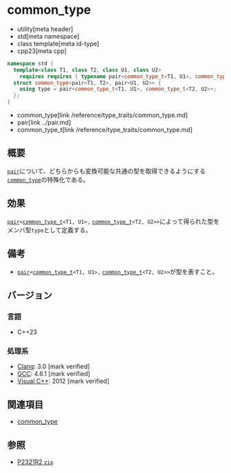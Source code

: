 # common_type
* utility[meta header]
* std[meta namespace]
* class template[meta id-type]
* cpp23[meta cpp]

```cpp
namespace std {
  template<class T1, class T2, class U1, class U2>
    requires requires { typename pair<common_type_t<T1, U1>, common_type_t<T2, U2>>; }
  struct common_type<pair<T1, T2>, pair<U1, U2>> {
    using type = pair<common_type_t<T1, U1>, common_type_t<T2, U2>>;
  };
}
```
* common_type[link /reference/type_traits/common_type.md]
* pair[link ../pair.md]
* common_type_t[link /reference/type_traits/common_type.md]

## 概要
[`pair`](../pair.md)について、どちらからも変換可能な共通の型を取得できるようにする[`common_type`](/reference/type_traits/common_type.md)の特殊化である。


## 効果
[`pair`](../pair.md)`<`[`common_type_t`](/reference/type_traits/common_type.md)`<T1, U1>,` [`common_type_t`](/reference/type_traits/common_type.md)`<T2, U2>>`によって得られた型をメンバ型`type`として定義する。


## 備考
- [`pair`](../pair.md)`<`[`common_type_t`](/reference/type_traits/common_type.md)`<T1, U1>,` [`common_type_t`](/reference/type_traits/common_type.md)`<T2, U2>>`が型を表すこと。


## バージョン
### 言語
- C++23

### 処理系
- [Clang](/implementation.md#clang): 3.0 [mark verified]
- [GCC](/implementation.md#gcc): 4.6.1 [mark verified]
- [Visual C++](/implementation.md#visual_cpp): 2012 [mark verified]

## 関連項目
- [common_type](/reference/type_traits/common_type.md)

## 参照
- [P2321R2 `zip`](https://www.open-std.org/jtc1/sc22/wg21/docs/papers/2021/p2321r2.html)
